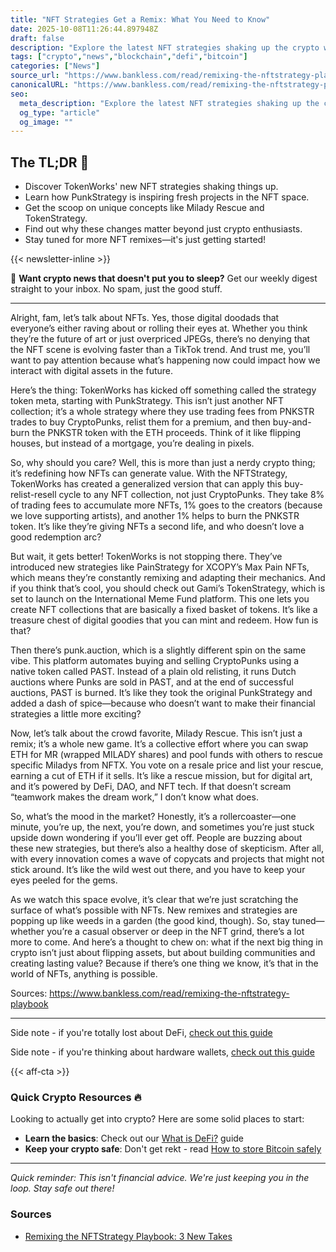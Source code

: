 ```yaml
---
title: "NFT Strategies Get a Remix: What You Need to Know"
date: 2025-10-08T11:26:44.897948Z
draft: false
description: "Explore the latest NFT strategies shaking up the crypto world. From new mechanics to community-driven projects, here's the lowdown."
tags: ["crypto","news","blockchain","defi","bitcoin"]
categories: ["News"]
source_url: "https://www.bankless.com/read/remixing-the-nftstrategy-playbook"
canonicalURL: "https://www.bankless.com/read/remixing-the-nftstrategy-playbook"
seo:
  meta_description: "Explore the latest NFT strategies shaking up the crypto world. From new mechanics to community-driven projects, here's the lowdown."
  og_type: "article"
  og_image: ""
---
```


## The TL;DR 📝

- Discover TokenWorks' new NFT strategies shaking things up.
- Learn how PunkStrategy is inspiring fresh projects in the NFT space.
- Get the scoop on unique concepts like Milady Rescue and TokenStrategy.
- Find out why these changes matter beyond just crypto enthusiasts.
- Stay tuned for more NFT remixes—it's just getting started!

{{< newsletter-inline >}}

📧 **Want crypto news that doesn't put you to sleep?** Get our weekly digest straight to your inbox. No spam, just the good stuff.

---

Alright, fam, let’s talk about NFTs. Yes, those digital doodads that everyone’s either raving about or rolling their eyes at. Whether you think they’re the future of art or just overpriced JPEGs, there’s no denying that the NFT scene is evolving faster than a TikTok trend. And trust me, you’ll want to pay attention because what’s happening now could impact how we interact with digital assets in the future.

Here’s the thing: TokenWorks has kicked off something called the strategy token meta, starting with PunkStrategy. This isn’t just another NFT collection; it’s a whole strategy where they use trading fees from PNKSTR trades to buy CryptoPunks, relist them for a premium, and then buy-and-burn the PNKSTR token with the ETH proceeds. Think of it like flipping houses, but instead of a mortgage, you’re dealing in pixels. 

So, why should you care? Well, this is more than just a nerdy crypto thing; it’s redefining how NFTs can generate value. With the NFTStrategy, TokenWorks has created a generalized version that can apply this buy-relist-resell cycle to any NFT collection, not just CryptoPunks. They take 8% of trading fees to accumulate more NFTs, 1% goes to the creators (because we love supporting artists), and another 1% helps to burn the PNKSTR token. It’s like they’re giving NFTs a second life, and who doesn’t love a good redemption arc?

But wait, it gets better! TokenWorks is not stopping there. They’ve introduced new strategies like PainStrategy for XCOPY’s Max Pain NFTs, which means they’re constantly remixing and adapting their mechanics. And if you think that’s cool, you should check out Gami’s TokenStrategy, which is set to launch on the International Meme Fund platform. This one lets you create NFT collections that are basically a fixed basket of tokens. It’s like a treasure chest of digital goodies that you can mint and redeem. How fun is that?

Then there’s punk.auction, which is a slightly different spin on the same vibe. This platform automates buying and selling CryptoPunks using a native token called PAST. Instead of a plain old relisting, it runs Dutch auctions where Punks are sold in PAST, and at the end of successful auctions, PAST is burned. It’s like they took the original PunkStrategy and added a dash of spice—because who doesn’t want to make their financial strategies a little more exciting?

Now, let’s talk about the crowd favorite, Milady Rescue. This isn’t just a remix; it’s a whole new game. It’s a collective effort where you can swap ETH for MR (wrapped MILADY shares) and pool funds with others to rescue specific Miladys from NFTX. You vote on a resale price and list your rescue, earning a cut of ETH if it sells. It’s like a rescue mission, but for digital art, and it’s powered by DeFi, DAO, and NFT tech. If that doesn’t scream “teamwork makes the dream work,” I don’t know what does.

So, what’s the mood in the market? Honestly, it’s a rollercoaster—one minute, you’re up, the next, you’re down, and sometimes you’re just stuck upside down wondering if you’ll ever get off. People are buzzing about these new strategies, but there’s also a healthy dose of skepticism. After all, with every innovation comes a wave of copycats and projects that might not stick around. It’s like the wild west out there, and you have to keep your eyes peeled for the gems.

As we watch this space evolve, it’s clear that we’re just scratching the surface of what’s possible with NFTs. New remixes and strategies are popping up like weeds in a garden (the good kind, though). So, stay tuned—whether you’re a casual observer or deep in the NFT grind, there’s a lot more to come. And here’s a thought to chew on: what if the next big thing in crypto isn’t just about flipping assets, but about building communities and creating lasting value? Because if there’s one thing we know, it’s that in the world of NFTs, anything is possible.

Sources:
https://www.bankless.com/read/remixing-the-nftstrategy-playbook

---

Side note - if you're totally lost about DeFi, [check out this guide](/pages/what-is-defi/)

Side note - if you're thinking about hardware wallets, [check out this guide](/pages/best-hardware-wallets/)

{{< aff-cta >}}

### Quick Crypto Resources 🔥

Looking to actually get into crypto? Here are some solid places to start:
- **Learn the basics**: Check out our [What is DeFi?](/pages/what-is-defi/) guide
- **Keep your crypto safe**: Don't get rekt - read [How to store Bitcoin safely](/pages/how-to-store-bitcoin-safely/)


---

_Quick reminder: This isn't financial advice. We're just keeping you in the loop. Stay safe out there!_

### Sources
- [Remixing the NFTStrategy Playbook: 3 New Takes](https://www.bankless.com/read/remixing-the-nftstrategy-playbook)

